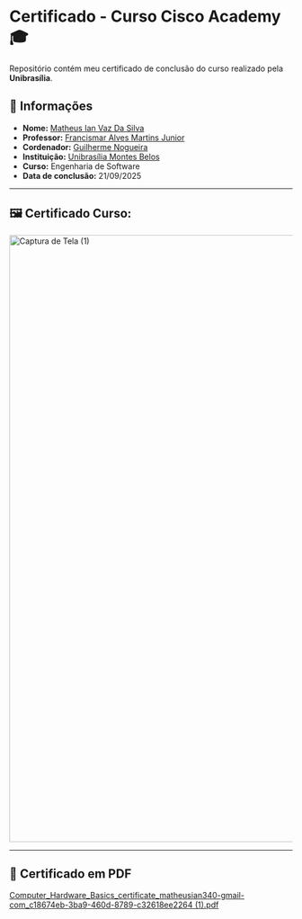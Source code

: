 # Certificado - Curso Cisco Academy 🎓

Repositório contém meu certificado de conclusão do curso realizado pela **Unibrasília**.

## 📜 Informações
- **Nome:** [Matheus Ian Vaz Da Silva](https://www.instagram.com/thzinx_vaz?igsh=MTJqNnRyaTFqODJubw==)
- **Professor:** [Francismar Alves Martins Junior]( https://www.linkedin.com/in/francismar-alves-martins-junior-8a320b90/?original_referer=https%3A%2F%2Fgithub.com%2Fdiogohrq%2FCertificadoCisco%3Ftab%3Dreadme-ov-file   )
- **Cordenador:** [Guilherme Nogueira](https://www.instagram.com/nogueira_rcz?igsh=MWk4eHprZzhidXcyYw==)
- **Instituição:** [Unibrasília Montes Belos](https://unibrasmontesbelos.com.br)
- **Curso:** Engenharia de Software
- **Data de conclusão:** 21/09/2025

---

## 🖼️ Certificado Curso:

<img width="1920" height="1080" alt="Captura de Tela (1)" src="https://github.com/user-attachments/assets/ec9f9e92-6820-4c21-9fd2-25cf01a3e635" />

---

## 📂 Certificado em PDF

[Computer_Hardware_Basics_certificate_matheusian340-gmail-com_c18674eb-3ba9-460d-8789-c32618ee2264 (1).pdf](https://github.com/user-attachments/files/22454790/Computer_Hardware_Basics_certificate_matheusian340-gmail-com_c18674eb-3ba9-460d-8789-c32618ee2264.1.pdf)
  


